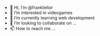 - 👋 Hi, I’m @frankleitor
- 👀 I’m interested in videogames
- 🌱 I’m currently learning web development
- 💞️ I’m looking to collaborate on ...
- 📫 How to reach me ...

<!---
frankleitor/frankleitor is a ✨ special ✨ repository because its `README.md` (this file) appears on your GitHub profile.
You can click the Preview link to take a look at your changes.
--->
